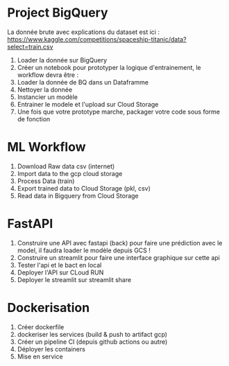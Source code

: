 # Project BigQuery
La donnée brute avec explications du dataset est ici : https://www.kaggle.com/competitions/spaceship-titanic/data?select=train.csv

1. Loader la donnée sur BigQuery
2. Créer un notebook pour prototyper la logique d'entrainement, le workflow devra être :
3. Loader la donnée de BQ dans un Dataframme
4. Nettoyer la donnée
5. Instancier un modèle
6. Entrainer le modele et l'upload sur Cloud Storage
7. Une fois que votre prototype marche, packager votre code sous forme de fonction

# ML Workflow
1. Download Raw data csv (internet) 
2. Import data to the gcp cloud storage 
3. Process Data (train)
4. Export trained data to Cloud Storage (pkl, csv)
5. Read data in Bigquery from Cloud Storage

# FastAPI
1. Construire une API avec fastapi (back) pour faire une prédiction avec le model, il faudra loader le modèle depuis GCS !
3. Construire  un streamlit pour faire une interface graphique sur cette api
4. Tester l'api et le bact en local
5. Deployer l'API sur CLoud RUN
6. Deployer le streamlit sur streamlit share

# Dockerisation
1. Créer dockerfile
2. dockeriser les services (build & push to artifact gcp)
3. Créer un pipeline CI (depuis github actions ou autre)
4. Déployer les containers
5. Mise en service